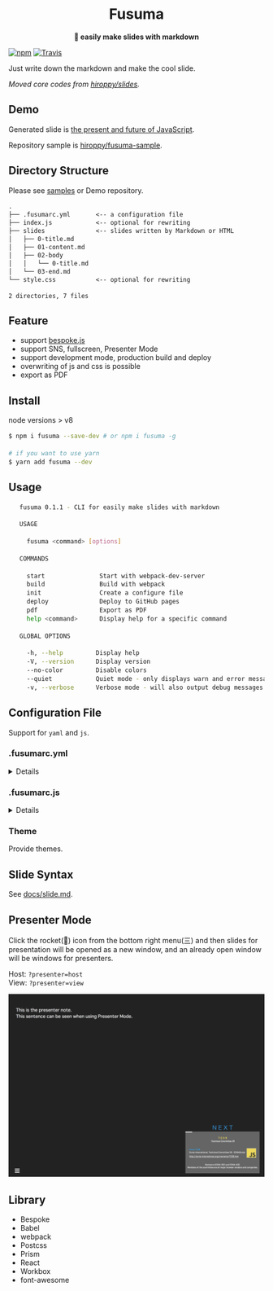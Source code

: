 <div align="center">
  <h1>Fusuma</h1>
</div>

<div align="center">
  <strong>📝 easily make slides with markdown</strong>
</div>

[![npm](https://img.shields.io/npm/v/fusuma.svg?style=flat-square)](https://www.npmjs.com/package/fusuma)
[![Travis](https://img.shields.io/travis/hiroppy/fusuma.svg?style=flat-square)](https://travis-ci.org/hiroppy/fusuma)

Just write down the markdown and make the cool slide.

_Moved core codes from [hiroppy/slides](https://github.com/hiroppy/slides)._

## Demo

Generated slide is [the present and future of JavaScript](https://slides.hiroppy.me/the-present-and-future-of-JavaScript/).

Repository sample is [hiroppy/fusuma-sample](https://github.com/hiroppy/fusuma-sample).

## Directory Structure

Please see [samples](/samples) or Demo repository.

```
.
├── .fusumarc.yml       <-- a configuration file
├── index.js            <-- optional for rewriting
├── slides              <-- slides written by Markdown or HTML
│   ├── 0-title.md
│   ├── 01-content.md
│   ├── 02-body
│   │   └── 0-title.md
│   └── 03-end.md
└── style.css           <-- optional for rewriting

2 directories, 7 files
```

## Feature

* support [bespoke.js](https://github.com/bespokejs/bespoke)
* support SNS, fullscreen, Presenter Mode
* support development mode, production build and deploy
* overwriting of js and css is possible
* export as PDF

## Install

node versions > v8

```sh
$ npm i fusuma --save-dev # or npm i fusuma -g

# if you want to use yarn
$ yarn add fusuma --dev
```

## Usage

```sh
   fusuma 0.1.1 - CLI for easily make slides with markdown

   USAGE

     fusuma <command> [options]

   COMMANDS

     start               Start with webpack-dev-server
     build               Build with webpack
     init                Create a configure file
     deploy              Deploy to GitHub pages
     pdf                 Export as PDF
     help <command>      Display help for a specific command

   GLOBAL OPTIONS

     -h, --help         Display help
     -V, --version      Display version
     --no-color         Disable colors
     --quiet            Quiet mode - only displays warn and error messages
     -v, --verbose      Verbose mode - will also output debug messages
```

## Configuration File

Support for `yaml` and `js`.

### .fusumarc.yml

<details>

```yaml
meta:
  url: https://slides.hiroppy.me
  name: the present and future of JavaScript
  author: Yuta Hiroto
  description: Explain how specifications are determined and how it will be in the future.
  thumbnail: https://avatars1.githubusercontent.com/u/1725583?v=4&s=200
  siteName: slides.hiroppy.me
  sns:
    - twitter
    - hatena
slide:
  theme: js
extends:
  js: index.js
  css: style.css
```

</details>

### .fusumarc.js

<details>

```js
module.exports = {
  meta: {
    url: 'https://slide.hiroppy.me',
    name: 'test-test',
    author: 'hiroppy',
    description: 'test',
    thumbnail: 'url',
    siteName: 'siteName',
    sns: ['twitter', 'hatena']
  },
  slide: {
    theme: 'js'
  },
  extends: {
    js: 'index.js',
    css: 'style.css'
  }
};
```

</details>

### Theme

Provide themes.

## Slide Syntax

See [docs/slide.md](./docs/slide.md).

## Presenter Mode

Click the rocket(:rocket:) icon from the bottom right menu(三) and then slides for presentation will be opened as a new window, and an already open window will be windows for presenters.

Host: `?presenter=host`  
View: `?presenter=view`

![](./images/presenter-host.png)

## Library

* Bespoke
* Babel
* webpack
* Postcss
* Prism
* React
* Workbox
* font-awesome
